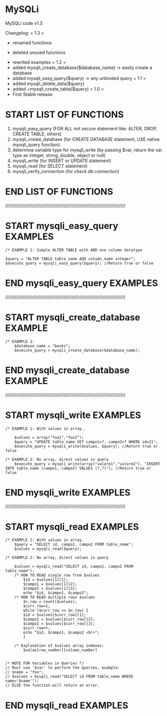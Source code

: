 # MySQLi
MySQLi code v1.3

Changelog:
= 1.3 =
+ renamed functions
- deleted unused functions
+ rewrited examples
= 1.2 =
+ added mysqli_create_database($database_name) -> easily create a database
+ added mysqli_easy_query($query) -> any unbinded query
= 1.1 =
+ added mysqli_delete_data($query)
+ added +mysqli_create_table($query)
= 1.0 =
+ First Stable release


# START LIST OF FUNCTIONS

1) mysqli_easy_query (FOR ALL not secure statement like: ALTER, DROP, CREATE TABLE, others)
2) mysqli_create_database (for CREATE DATABASE statement, USE native mysqli_query function)
3) determine variable type for mysqli_write (by passing $var, return the var type as integer, string, double, object or null)
4) mysqli_write (for INSERT or UPDATE statement)
5) mysqli_read (for SELECT statement)
6) mysqli_verify_connection (for check db connection)

# END LIST OF FUNCTIONS

////////////////////////////////////////////////////////////////////////////

# START mysqli_easy_query EXAMPLES

	/* EXAMPLE 1: Simple ALTER TABLE with ADD one column datatype
  
	$query = "ALTER TABLE table_name ADD column_name integer";
	$execute_query = mysqli_easy_query($query); //Return true or false
  
# END mysqli_easy_query EXAMPLES

////////////////////////////////////////////////////////////////////////////

# START mysqli_create_database EXAMPLE

	/* EXAMPLE 1:
		$database_name = "books";
		$execute_query = mysqli_create_database($database_name);
		
# END mysqli_create_database EXAMPLE

////////////////////////////////////////////////////////////////////////////

# START mysqli_write EXAMPLES

	/* EXAMPLE 1: With values in array.
  
		$values = array("foo1","foo2"); 
		$query = "UPDATE table_name SET campo1=?, campo2=? WHERE id=21"; 
		$execute_query = mysqli_write($values, $query); //Return true or false
    
	/* EXAMPLE 2: No array, direct values in query
		$execute_query = mysqli_write(array("valore1","valore2"), "INSERT INTO table_name (campo1, campo2) VALUES (?,?)"); //Return true or false
	
# END mysqli_write EXAMPLES

////////////////////////////////////////////////////////////////////////////

# START mysqli_read EXAMPLES

	/* EXAMPLE 1: With values in array.
		$query = "SELECT id, campo1, campo2 FROM table_name";
		$values = mysqli_read($query);
    
	/* EXAMPLE 2: No array, direct values in query
	
		$values = mysqli_read("SELECT id, campo1, campo2 FROM table_name");
		/* HOW TO READ single row from $values
			$id = $values[1][1];
			$campo1 = $values[1][2];
			$campo2 = $values[1][3];
			echo "$id, $campo1, $campo2";
		/* HOW TO READ multiple rows $values
			$n_row = count($values);
			$curr_row=1;
			while ($curr_row <= $n_row) {
			$id = $values[$curr_row][1];
			$campo1 = $values[$curr_row][2];
			$campo2 = $values[$curr_row][3];
			$curr_row++;
			echo "$id, $campo1, $campo2 <br>";
			}
      
		/* Explanation of $values array indexes:
			$value[row_number][column_number]
			
			
	/* NOTE FOR Variables in Queries */
	// Must use '$var' to perform the queries, example:
	// $name = "foo";
	// $values = mysqli_read("SELECT id FROM table_name WHERE name='$name'");
	// ELSE the function will return an error.
			
# END mysqli_read EXAMPLES
